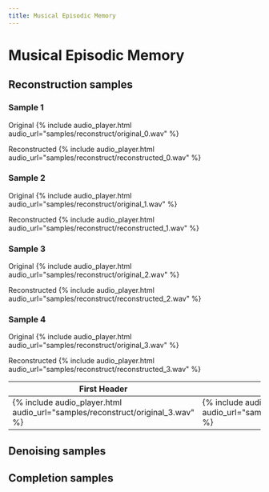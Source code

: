 ```yaml
---
title: Musical Episodic Memory
---
```


# Musical Episodic Memory

## Reconstruction samples

### Sample 1
Original
{% include audio_player.html audio_url="samples/reconstruct/original_0.wav" %}

Reconstructed
{% include audio_player.html audio_url="samples/reconstruct/reconstructed_0.wav" %}

### Sample 2
Original
{% include audio_player.html audio_url="samples/reconstruct/original_1.wav" %}

Reconstructed
{% include audio_player.html audio_url="samples/reconstruct/reconstructed_1.wav" %}

### Sample 3
Original
{% include audio_player.html audio_url="samples/reconstruct/original_2.wav" %}

Reconstructed
{% include audio_player.html audio_url="samples/reconstruct/reconstructed_2.wav" %}

### Sample 4
Original
{% include audio_player.html audio_url="samples/reconstruct/original_3.wav" %}

Reconstructed
{% include audio_player.html audio_url="samples/reconstruct/reconstructed_3.wav" %}

First Header | Second Header
------------ | -------------
{% include audio_player.html audio_url="samples/reconstruct/original_3.wav" %} | {% include audio_player.html audio_url="samples/reconstruct/reconstructed_3.wav" %}

## Denoising samples

## Completion samples

